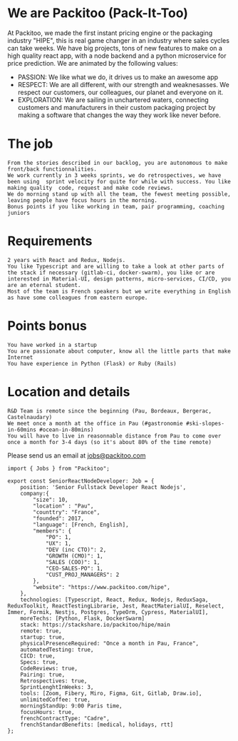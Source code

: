 # We are Packitoo (Pack-It-Too)

At Packitoo, we made the first instant pricing engine or the packaging industry "HIPE", this is real game changer in an industry where sales cycles can take weeks. We have big projects, tons of new features to make on a high quality react app, with a node backend and a python microservice for price prediction.
We are animated by the following values:

* PASSION: We like what we do, it drives us to make an awesome app
* RESPECT: We are all different, with our strength and weaknesasses. We respect our customers, our colleagues, our planet and everyone on it.
* EXPLORATION: We are sailing in unchartered waters, connecting customers and manufacturers in their custom packaging project by making a software that changes the way they work like never before.


# The job

    From the stories described in our backlog, you are autonomous to make  front/back functionnalities.
    We work currently in 3 weeks sprints, we do retrospectives, we have been using  sprint velocity for quite for while with success. You like making quality  code, request and make code reviews.
    We do morning stand up with all the team, the fewest meeting possible, leaving people have focus hours in the morning.
    Bonus points if you like working in team, pair programming, coaching juniors

# Requirements

    2 years with React and Redux, Nodejs.
    You like Typescript and are willing to take a look at other parts of the stack if necessary (gitlab-ci, docker-swarm), you like or are interested in Material-UI, design patterns, micro-services, CI/CD, you are an eternal student.
    Most of the team is French speakers but we write everything in English as have some colleagues from eastern europe.

# Points bonus

    You have worked in a startup
    You are passionate about computer, know all the little parts that make Internet
    You have experience in Python (Flask) or Ruby (Rails)

# Location and details

    R&D Team is remote since the beginning (Pau, Bordeaux, Bergerac, Castelnaudary)
    We meet once a month at the office in Pau (#gastronomie #ski-slopes-in-60mins #ocean-in-80mins)
    You will have to live in reasonnable distance from Pau to come over once a month for 3-4 days (so it's about 80% of the time remote)

Please send us an email at jobs@packitoo.com

```
import { Jobs } from "Packitoo";

export const SeniorReactNodeDeveloper: Job = {
    position: 'Senior Fullstack Developer React Nodejs',
    company:{
        "size": 10,
        "location" : "Pau",
        "counttry": "France",
        "founded": 2017,
        "language": [French, English],
        "members": {
            "PO": 1,
            "UX": 1,
            "DEV (inc CTO)": 2,
            "GROWTH (CMO)": 1,
            "SALES (COO)": 1,
            "CEO-SALES-PO": 1,
            "CUST_PROJ_MANAGERS": 2
        },
        "website": "https://www.packitoo.com/hipe",
    },
    technologies: [Typescript, React, Redux, Nodejs, ReduxSaga, ReduxToolkit, ReactTestingLibrarie, Jest, ReactMaterialUI, Reselect, Immer, Formik, Nestjs, Postgres, TypeOrm, Cypress, MaterialUI],
    moreTechs: [Python, Flask, DockerSwarm]
    stack: https://stackshare.io/packitoo/hipe/main
    remote: true,
    startup: true,
    physicalPresenceRequired: "Once a month in Pau, France",
    automatedTesting: true,
    CICD: true,
    Specs: true,
    CodeReviews: true,
    Pairing: true,
    Retrospectives: true,
    SprintLenghtInWeeks: 3,
    tools: [Zoom, Fibery, Miro, Figma, Git, Gitlab, Draw.io],
    unlimitedCoffee: true,
    morningStandUp: 9:00 Paris time,
    focusHours: true,
    frenchContractType: "Cadre",
    frenchStandardBenefits: [medical, holidays, rtt]
};
```
